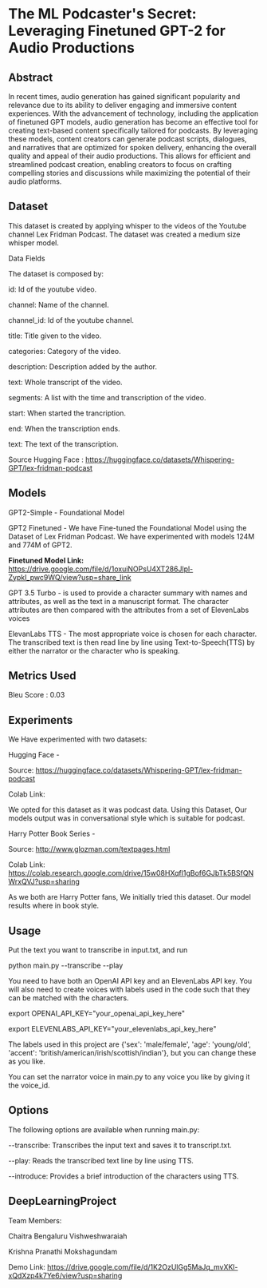 # The ML Podcaster's Secret: Leveraging Finetuned GPT-2 for Audio Productions

## Abstract
In recent times, audio generation has gained significant popularity and relevance due to its ability to deliver engaging and immersive content experiences. With the advancement of technology, including the application of finetuned GPT models, audio generation has become an effective tool for creating text-based content specifically tailored for podcasts. By leveraging these models, content creators can generate podcast scripts, dialogues, and narratives that are optimized for spoken delivery, enhancing the overall quality and appeal of their audio productions. This allows for efficient and streamlined podcast creation, enabling creators to focus on crafting compelling stories and discussions while maximizing the potential of their audio platforms.
## Dataset 

This dataset is created by applying whisper to the videos of the Youtube channel Lex Fridman Podcast. The dataset was created a medium size whisper model.


Data Fields

The dataset is composed by:

id: Id of the youtube video.

channel: Name of the channel.

channel_id: Id of the youtube channel.

title: Title given to the video.

categories: Category of the video.

description: Description added by the author.

text: Whole transcript of the video.

segments: A list with the time and transcription of the video.

start: When started the trancription.

end: When the transcription ends.

text: The text of the transcription.

Source Hugging Face : https://huggingface.co/datasets/Whispering-GPT/lex-fridman-podcast

## Models

GPT2-Simple - Foundational Model

GPT2 Finetuned - We have Fine-tuned the Foundational Model using the Dataset of Lex Fridman Podcast. We have experimented with models 124M and 774M of GPT2.

**Finetuned Model Link:** https://drive.google.com/file/d/1oxuiNOPsU4XT286Jlpl-ZypkI_pwc9WQ/view?usp=share_link

GPT 3.5 Turbo -  is used to provide a character summary with names and attributes, as well as the text in a manuscript format. The character attributes are then compared with the attributes from a set of ElevenLabs voices

ElevanLabs TTS - The most appropriate voice is chosen for each character. The transcribed text is then read line by line using Text-to-Speech(TTS) by either the narrator or the character who is speaking.

## Metrics Used

Bleu Score : 0.03

## Experiments
We Have experimented with two datasets:

Hugging Face - 

Source: https://huggingface.co/datasets/Whispering-GPT/lex-fridman-podcast

Colab Link: 

We opted for this dataset as it was podcast data. Using this Dataset, Our models output was in conversational style which is suitable for podcast.

Harry Potter Book Series - 

Source: http://www.glozman.com/textpages.html

Colab Link: https://colab.research.google.com/drive/15w08HXqfl1gBof6GJbTk5BSfQNWrxQVJ?usp=sharing

As we both are Harry Potter fans, We initially tried this dataset. Our model results where in book style.

## Usage


Put the text you want to transcribe in input.txt, and run

python main.py --transcribe --play

You need to have both an OpenAI API key and an ElevenLabs API key. You will also need to create voices with labels used in the code such that they can be matched with the characters.

export OPENAI_API_KEY="your_openai_api_key_here"

export ELEVENLABS_API_KEY="your_elevenlabs_api_key_here"

The labels used in this project are {'sex': 'male/female', 'age': 'young/old', 'accent': 'british/american/irish/scottish/indian'}, but you can change these as you like.


You can set the narrator voice in main.py to any voice you like by giving it the voice_id.

## Options


The following options are available when running main.py:

--transcribe: Transcribes the input text and saves it to transcript.txt.


--play: Reads the transcribed text line by line using TTS.


--introduce: Provides a brief introduction of the characters using TTS.

## DeepLearningProject
Team Members:

Chaitra Bengaluru Vishweshwaraiah


Krishna Pranathi Mokshagundam

Demo Link: https://drive.google.com/file/d/1K2OzUlGg5MaJq_mvXKl-xQdXzp4k7Ye6/view?usp=sharing
